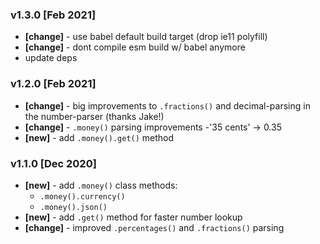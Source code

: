 ### v1.3.0 [Feb 2021]

- **[change]** - use babel default build target (drop ie11 polyfill)
- **[change]** - dont compile esm build w/ babel anymore
- update deps

### v1.2.0 [Feb 2021]

- **[change]** - big improvements to `.fractions()` and decimal-parsing in the number-parser (thanks Jake!)
- **[change]** - `.money()` parsing improvements -'35 cents' -> 0.35
- **[new]** - add `.money().get()` method

### v1.1.0 [Dec 2020]

- **[new]** - add `.money()` class methods:
  - `.money().currency()`
  - `.money().json()`
- **[new]** - add `.get()` method for faster number lookup
- **[change]** - improved `.percentages()` and `.fractions()` parsing
